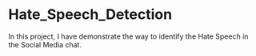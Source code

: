 # Hate_Speech_Detection

In this project, I have demonstrate the way to identify the Hate Speech in the Social Media chat.
